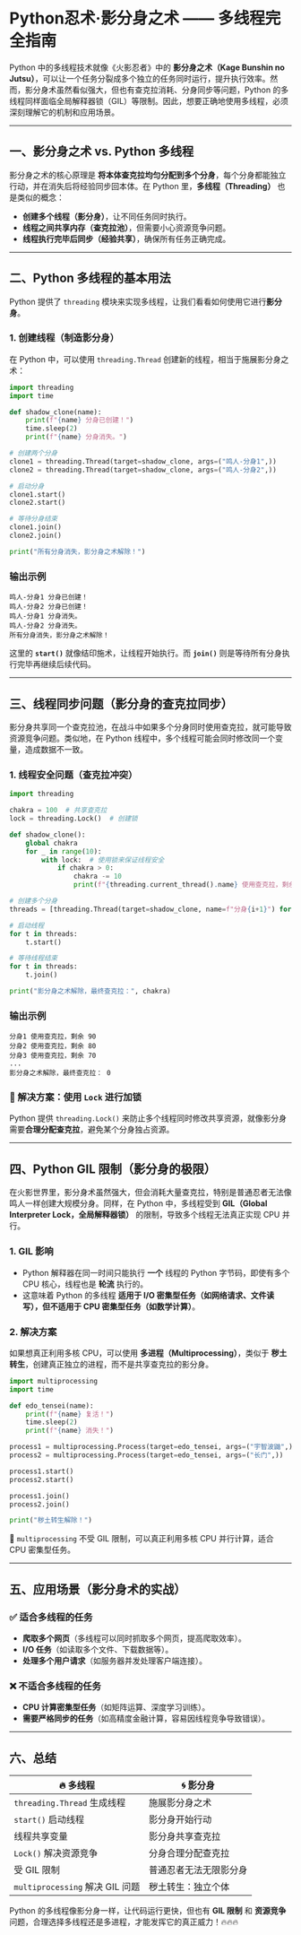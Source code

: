 # Python忍术·影分身之术 —— 多线程完全指南

Python 中的多线程技术就像《火影忍者》中的 **影分身之术（Kage Bunshin no Jutsu）**，可以让一个任务分裂成多个独立的任务同时运行，提升执行效率。然而，影分身术虽然看似强大，但也有查克拉消耗、分身同步等问题，Python 的多线程同样面临全局解释器锁（GIL）等限制。因此，想要正确地使用多线程，必须深刻理解它的机制和应用场景。

---

## **一、影分身之术 vs. Python 多线程**

影分身之术的核心原理是 **将本体查克拉均匀分配到多个分身**，每个分身都能独立行动，并在消失后将经验同步回本体。在 Python 里，**多线程（Threading）** 也是类似的概念：

- **创建多个线程（影分身）**，让不同任务同时执行。
- **线程之间共享内存（查克拉池）**，但需要小心资源竞争问题。
- **线程执行完毕后同步（经验共享）**，确保所有任务正确完成。

---

## **二、Python 多线程的基本用法**

Python 提供了 `threading` 模块来实现多线程，让我们看看如何使用它进行**影分身**。

### **1. 创建线程（制造影分身）**

在 Python 中，可以使用 `threading.Thread` 创建新的线程，相当于施展影分身之术：

```python
import threading
import time

def shadow_clone(name):
    print(f"{name} 分身已创建！")
    time.sleep(2)
    print(f"{name} 分身消失。")

# 创建两个分身
clone1 = threading.Thread(target=shadow_clone, args=("鸣人-分身1",))
clone2 = threading.Thread(target=shadow_clone, args=("鸣人-分身2",))

# 启动分身
clone1.start()
clone2.start()

# 等待分身结束
clone1.join()
clone2.join()

print("所有分身消失，影分身之术解除！")
```

### **输出示例**

```
鸣人-分身1 分身已创建！
鸣人-分身2 分身已创建！
鸣人-分身1 分身消失。
鸣人-分身2 分身消失。
所有分身消失，影分身之术解除！
```

这里的 **`start()`** 就像结印施术，让线程开始执行。而 **`join()`** 则是等待所有分身执行完毕再继续后续代码。

---

## **三、线程同步问题（影分身的查克拉同步）**

影分身共享同一个查克拉池，在战斗中如果多个分身同时使用查克拉，就可能导致资源竞争问题。类似地，在 Python 线程中，多个线程可能会同时修改同一个变量，造成数据不一致。

### **1. 线程安全问题（查克拉冲突）**

```python
import threading

chakra = 100  # 共享查克拉
lock = threading.Lock()  # 创建锁

def shadow_clone():
    global chakra
    for _ in range(10):
        with lock:  # 使用锁来保证线程安全
            if chakra > 0:
                chakra -= 10
                print(f"{threading.current_thread().name} 使用查克拉，剩余 {chakra}")

# 创建多个分身
threads = [threading.Thread(target=shadow_clone, name=f"分身{i+1}") for i in range(3)]

# 启动线程
for t in threads:
    t.start()

# 等待线程结束
for t in threads:
    t.join()

print("影分身之术解除，最终查克拉：", chakra)
```

### **输出示例**

```
分身1 使用查克拉，剩余 90
分身2 使用查克拉，剩余 80
分身3 使用查克拉，剩余 70
...
影分身之术解除，最终查克拉： 0
```

### **🔴 解决方案：使用 `Lock` 进行加锁**

Python 提供 `threading.Lock()` 来防止多个线程同时修改共享资源，就像影分身需要**合理分配查克拉**，避免某个分身独占资源。

---

## **四、Python GIL 限制（影分身的极限）**

在火影世界里，影分身术虽然强大，但会消耗大量查克拉，特别是普通忍者无法像鸣人一样创建大规模分身。同样，在 Python 中，多线程受到 **GIL（Global Interpreter Lock，全局解释器锁）** 的限制，导致多个线程无法真正实现 CPU 并行。

### **1. GIL 影响**

- Python 解释器在同一时间只能执行 **一个** 线程的 Python 字节码，即使有多个 CPU 核心，线程也是 **轮流** 执行的。
- 这意味着 Python 的多线程 **适用于 I/O 密集型任务（如网络请求、文件读写），但不适用于 CPU 密集型任务（如数学计算）**。

### **2. 解决方案**

如果想真正利用多核 CPU，可以使用 **多进程（Multiprocessing）**，类似于 **秽土转生**，创建真正独立的进程，而不是共享查克拉的影分身。

```python
import multiprocessing
import time

def edo_tensei(name):
    print(f"{name} 复活！")
    time.sleep(2)
    print(f"{name} 消失！")

process1 = multiprocessing.Process(target=edo_tensei, args=("宇智波鼬",))
process2 = multiprocessing.Process(target=edo_tensei, args=("长门",))

process1.start()
process2.start()

process1.join()
process2.join()

print("秽土转生解除！")
```

🔹 `multiprocessing` 不受 GIL 限制，可以真正利用多核 CPU 并行计算，适合 CPU 密集型任务。

---

## **五、应用场景（影分身术的实战）**

### ✅ **适合多线程的任务**

- **爬取多个网页**（多线程可以同时抓取多个网页，提高爬取效率）。
- **I/O 任务**（如读取多个文件、下载数据等）。
- **处理多个用户请求**（如服务器并发处理客户端连接）。

### ❌ **不适合多线程的任务**

- **CPU 计算密集型任务**（如矩阵运算、深度学习训练）。
- **需要严格同步的任务**（如高精度金融计算，容易因线程竞争导致错误）。

---

## **六、总结**

| 🔥 多线程                         | 🌀 影分身              |
| --------------------------------- | ---------------------- |
| `threading.Thread` 生成线程     | 施展影分身之术         |
| `start()` 启动线程              | 影分身开始行动         |
| 线程共享变量                      | 影分身共享查克拉       |
| `Lock()` 解决资源竞争           | 分身合理分配查克拉     |
| 受 GIL 限制                       | 普通忍者无法无限影分身 |
| `multiprocessing` 解决 GIL 问题 | 秽土转生：独立个体     |

Python 的多线程像影分身一样，让代码运行更快，但也有 **GIL 限制** 和 **资源竞争** 问题，合理选择多线程还是多进程，才能发挥它的真正威力！🔥🔥🔥
